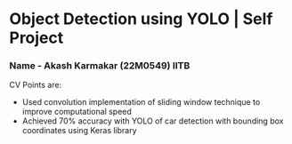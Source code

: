 # Object Detection using YOLO | Self Project

### Name - Akash Karmakar (22M0549)  IITB

CV Points are:

-  Used convolution implementation of sliding window technique to improve computational speed 
-  Achieved 70% accuracy with YOLO of car detection  with bounding box coordinates using Keras library
